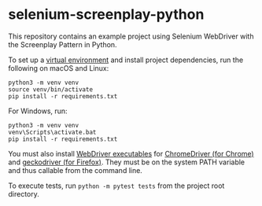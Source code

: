# selenium-screenplay-python

This repository contains an example project using Selenium WebDriver with the Screenplay Pattern in Python.

To set up a [virtual environment](https://docs.python.org/3/tutorial/venv.html)
and install project dependencies, run the following on macOS and Linux:

```
python3 -m venv venv
source venv/bin/activate
pip install -r requirements.txt
```

For Windows, run:

```
python3 -m venv venv
venv\Scripts\activate.bat
pip install -r requirements.txt
```

You must also install [WebDriver executables](https://www.selenium.dev/documentation/webdriver/getting_started/install_drivers/)
for [ChromeDriver (for Chrome)](https://chromedriver.chromium.org/)
and [geckodriver (for Firefox)](https://github.com/mozilla/geckodriver).
They must be on the system PATH variable and thus callable from the command line.

To execute tests, run `python -m pytest tests` from the project root directory.
